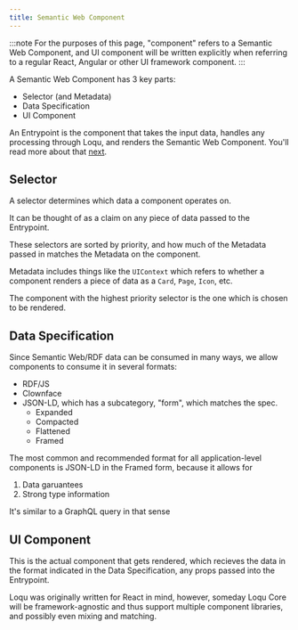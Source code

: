 ```yaml
---
title: Semantic Web Component
---
```


<!-- Callouts/admonitions -->

:::note
For the purposes of this page, "component" refers to a Semantic Web Component, and UI component will be written explicitly when referring to a regular React, Angular or other UI framework component.
:::

A Semantic Web Component has 3 key parts:

- Selector (and Metadata)
- Data Specification
- UI Component

An Entrypoint is the component that takes the input data, handles any processing through Loqu, and renders the Semantic Web Component. You'll read more about that [next](entrypoints).

## Selector

A selector determines which data a component operates on.

It can be thought of as a claim on any piece of data passed to the Entrypoint.

These selectors are sorted by priority, and how much of the Metadata passed in matches the Metadata on the component.

Metadata includes things like the `UIContext` which refers to whether a component renders a piece of data as a `Card`, `Page`, `Icon`, etc.

The component with the highest priority selector is the one which is chosen to be rendered.

## Data Specification

Since Semantic Web/RDF data can be consumed in many ways, we allow components to consume it in several formats:

- RDF/JS
- Clownface
- JSON-LD, which has a subcategory, "form", which matches the spec.
  - Expanded
  - Compacted
  - Flattened
  - Framed

The most common and recommended format for all application-level components is JSON-LD in the Framed form, because it allows for

1. Data garuantees
2. Strong type information

It's similar to a GraphQL query in that sense

## UI Component

This is the actual component that gets rendered, which recieves the data in the format indicated in the Data Specification, any props passed into the Entrypoint.

Loqu was originally written for React in mind, however, someday Loqu Core will be framework-agnostic and thus support multiple component libraries, and possibly even mixing and matching.
